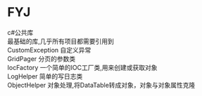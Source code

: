 # FYJ  
c#公共库  
最基础的库,几乎所有项目都需要引用到  
CustomException  自定义异常  
GridPager   分页的参数类  
IocFactory 一个简单的IOC工厂类,用来创建或获取对象  
LogHelper  简单的写日志类  
ObjectHelper  对象处理,将DataTable转成对象，对象与对象属性克隆
 

